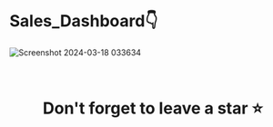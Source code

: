 # Sales_Dashboard👇
![Screenshot 2024-03-18 033634](https://github.com/Ujjal96/PowerBI_Sales_Dashboard/assets/144923159/c77581fe-3f28-45ab-afa1-cac32be8f350)

<br />

# <div align="center">Don't forget to leave a star ⭐️</div>
